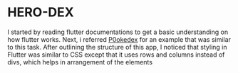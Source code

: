 # HERO-DEX
I started by reading flutter documentations to get a basic understanding on how flutter works. Next, i referred [P0okedex](https://github.com/TheAlphamerc/flutter_pokedex) for an example that was similar to this task. After outlining the structure of this app, I noticed that styling in Flutter was similar to CSS except that it uses rows and columns instead of divs, which helps in arrangement of the elements
